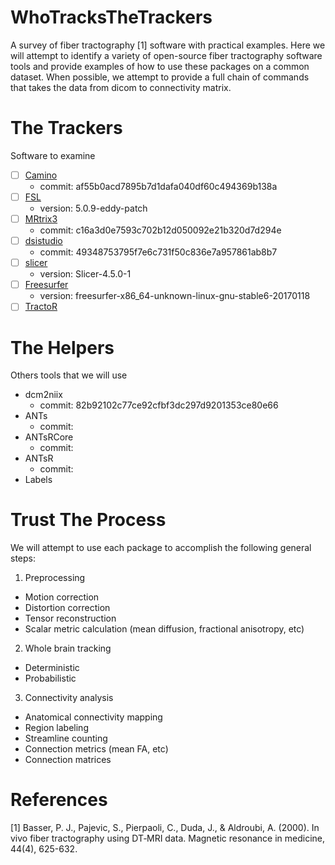 # WhoTracksTheTrackers
A survey of fiber tractography [1] software with practical examples. Here we will
attempt to identify a variety of open-source fiber tractography software tools
and provide examples of how to use these packages on a common dataset. When
possible, we attempt to provide a full chain of commands that takes the data
from dicom to connectivity matrix.

# The Trackers
Software to examine

- [ ] [Camino](http://camino.cs.ucl.ac.uk/)
  * commit: af55b0acd7895b7d1dafa040df60c494369b138a
- [ ] [FSL](https://fsl.fmrib.ox.ac.uk/fslcourse/lectures/practicals/fdt2/index.html)
  * version: 5.0.9-eddy-patch
- [ ] [MRtrix3](http://www.mrtrix.org/)
  * commit: c16a3d0e7593c702b12d050092e21b320d7d294e
- [ ] [dsistudio](http://dsi-studio.labsolver.org/)
  * commit: 49348753795f7e6c731f50c836e7a957861ab8b7
- [ ] [slicer](https://na-mic.org/w/images/3/3e/UKF-Tractography_TutorialContestWinter2016.pdf)
  * version: Slicer-4.5.0-1
- [ ] [Freesurfer](https://surfer.nmr.mgh.harvard.edu/fswiki/Tracula)
  * version: freesurfer-x86_64-unknown-linux-gnu-stable6-20170118
- [ ] [TractoR](http://www.tractor-mri.org.uk/)

# The Helpers
Others tools that we will use

- dcm2niix
  * commit: 82b92102c77ce92cfbf3dc297d9201353ce80e66
- ANTs
  * commit:
- ANTsRCore
  * commit:
- ANTsR
  * commit:
- Labels


# Trust The Process
We will attempt to use each package to accomplish the following general steps:

1. Preprocessing
  * Motion correction
  * Distortion correction
  * Tensor reconstruction
  * Scalar metric calculation (mean diffusion, fractional anisotropy, etc)
2. Whole brain tracking
  * Deterministic
  * Probabilistic
3. Connectivity analysis
  * Anatomical connectivity mapping
  * Region labeling
  * Streamline counting
  * Connection metrics (mean FA, etc)
  * Connection matrices


# References
[1] Basser, P. J., Pajevic, S., Pierpaoli, C., Duda, J., & Aldroubi, A. (2000). In vivo fiber tractography using DT‐MRI data. Magnetic resonance in medicine, 44(4), 625-632.

